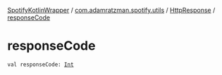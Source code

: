 [SpotifyKotlinWrapper](../../index.md) / [com.adamratzman.spotify.utils](../index.md) / [HttpResponse](index.md) / [responseCode](./response-code.md)

# responseCode

`val responseCode: `[`Int`](https://kotlinlang.org/api/latest/jvm/stdlib/kotlin/-int/index.html)